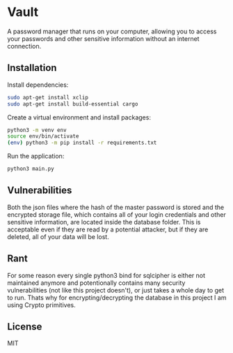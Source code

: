 # Vault
A password manager that runs on your computer, allowing you to access your passwords and other sensitive information without an internet connection.
## Installation
Install dependencies:
```bash
sudo apt-get install xclip
sudo apt-get install build-essential cargo
```
Create a virtual environment and install packages:
```bash
python3 -m venv env
source env/bin/activate
(env) python3 -m pip install -r requirements.txt
```
Run the application:
```bash
python3 main.py
```
## Vulnerabilities
Both the json files where the hash of the master password is stored and the encrypted storage file, which contains all of your login credentials and other sensitive information, are located inside the database folder. This is acceptable even if they are read by a potential attacker, but if they are deleted, all of your data will be lost.
## Rant
For some reason every single python3 bind for sqlcipher is either not maintained anymore and potentionally contains many security vulnerabilities (not like this project doesn't), or just takes a whole day to get to run. Thats why for encrypting/decrypting the database in this project I am using Crypto primitives.
## License
MIT
